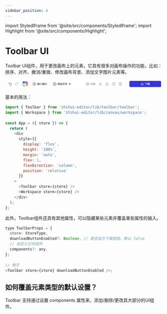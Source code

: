 ```yaml
---
sidebar_position: 4
---
```


import StyledIframe from '@site/src/components/StyledIframe';
import Highlight from '@site/src/components/Highlight';

# Toolbar UI

<Highlight color="#dfd9fe">Toolbar</Highlight> UI组件，用于更改画布上的元素，它具有很多对画布操作的功能，比如：排序、对齐、撤消/重做、修改画布背景、添加文字图片元素等。

![示例横幅](./img/toolbar_img.png)

基本的用法：

```js
import { Toolbar } from 'zhihui-editor/lib/toolbar/toolbar';
import { Workspace } from 'zhihui-editor/lib/canvas/workspace';

const App = ({ store }) => {
  return (
    <div
      style={{
        display: 'flex',
        height: '100%',
        margin: 'auto',
        flex: 1,
        flexDirection: 'column',
        position: 'relative'
      }}
    >
      <Toolbar store={store} />
      <Workspace store={store} />
    </div>
  );
};
```

此外，<Highlight color="#dfd9fe">Toolbar</Highlight>组件还具有其他属性，可以隐藏某些元素并覆盖某些属性的输入。

```js
type ToolbarProps = {
  store: StoreType,
  downloadButtonEnabled?: Boolean, // 是否显示下载按钮，默认 false
  // 自定义它的组件
  components?: any,
};

// 例子
<Toolbar store={store} downloadButtonEnabled />;
```

## 如何覆盖元素类型的默认设置？​

Toolbar 支持通过设置 <Highlight color="#dfd9fe">components</Highlight> 属性来，添加/删除/更改其大部分的UI组件。

<StyledIframe src="https://codesandbox.io/embed/cfs3cc?view=preview&module=%2Fsrc%2Findex.js&hidenavigation=1"></StyledIframe>
